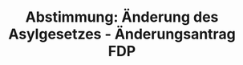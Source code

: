 ---
abstimmung:
  abstimmung: 1
  bundestagssitzung: 58
  legislaturperiode: 19
categories:
- Todo
data:
- title: Abstimmungsergebnis 20181018_1-data.pdf
  url: /res/2021-btw/abstimmungsergebnisse/20181018_1-data.pdf
- title: Abstimmungsergebnis 20181018_1_xls-data.xls
  url: /res/2021-btw/abstimmungsergebnisse/20181018_1_xls-data.xls
- title: Abstimmungsergebnis 20181018_1_xls-datacsv
  url: /res/2021-btw/abstimmungsergebnisse/csv/20181018_1_xls-datacsv
ergebnis:
  afd:
    enthaltung: 0
    gesamt: 92
    ja: 0
    nein: 80
    nichtabgegeben: 12
    ungueltig: 0
  bü90/gr:
    enthaltung: 0
    gesamt: 67
    ja: 0
    nein: 62
    nichtabgegeben: 5
    ungueltig: 0
  cdu/csu:
    enthaltung: 1
    gesamt: 246
    ja: 3
    nein: 230
    nichtabgegeben: 12
    ungueltig: 0
  die linke.:
    enthaltung: 0
    gesamt: 69
    ja: 0
    nein: 65
    nichtabgegeben: 4
    ungueltig: 0
  fdp:
    enthaltung: 0
    gesamt: 80
    ja: 76
    nein: 0
    nichtabgegeben: 4
    ungueltig: 0
  file: 20181018_1_xls-data.xls
  fraktionslos:
    enthaltung: 0
    gesamt: 2
    ja: 1
    nein: 0
    nichtabgegeben: 1
    ungueltig: 0
  spd:
    enthaltung: 0
    gesamt: 153
    ja: 0
    nein: 140
    nichtabgegeben: 13
    ungueltig: 0
layout: abstimmung
links:
- title: Link zu bundestag.de
  url: https://www.bundestag.de/parlament/plenum/abstimmung/abstimmung?id=535
preview: 'Deutscher Bundestag


  58. Sitzung des Deutschen Bundestages

  am Donnerstag, 18. Oktober 2018


  Endgültiges Ergebnis der Namentlichen Abstimmung Nr. 1


  Änderungsantrag der Abgeordneten Stefan Thomae, Renata Alt, Jens Beeck, weiteren

  Abgeordneten und der Fraktion der FDP

  zu der zweiten Beratung des Gesetzentwurfs der Abgeordneten Christian Lindner, Dr.

  Marco Buschmann, Katrin Helling-Plahr, weiteren Abgeordneten und der Fraktion der
  FDP

  Entwurf eines Gesetzes zur Änderung des Asylgesetzes - Einstufung der Demokratischen

  Volksrepublik Algerien, des Königreichs Marokko und der Tunesischen Republik als

  sichere Herkunftsstaaten

  Drs. 19/957, 19/4979 und 19/5079'
tags:
- Todo
title: 'Abstimmung: Änderung des Asylgesetzes - Änderungsantrag FDP'
---